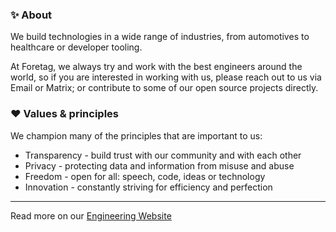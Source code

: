 ### ✨ About

We build technologies in a wide range of industries, from automotives to healthcare or developer tooling.

At Foretag, we always try and work with the best engineers around the world, so if you are interested in working with us, please reach out to us via Email or Matrix; or contribute to some of our open source projects directly.

### ❤️ Values & principles

We champion many of the principles that are important to us:

- Transparency - build trust with our community and with each other
- Privacy - protecting data and information from misuse and abuse
- Freedom - open for all: speech, code, ideas or technology
- Innovation - constantly striving for efficiency and perfection

------
Read more on our [Engineering Website](https://engineering.foret.ag)
